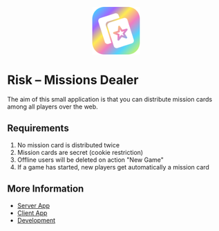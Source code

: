<p align="center">
  <img src="./docs/risk_missions_dealer_icon.png" alt="risk logo" height="110">
</p>

# Risk – Missions Dealer

The aim of this small application is that you can distribute mission cards among all players over the web.

## Requirements

1. No mission card is distributed twice
2. Mission cards are secret (cookie restriction)
3. Offline users will be deleted on action "New Game"
4. If a game has started, new players get automatically a mission card

## More Information

- [Server App](./packages/server/README.md)
- [Client App](./packages/client/README.md)
- [Development](./docs/development.md)
